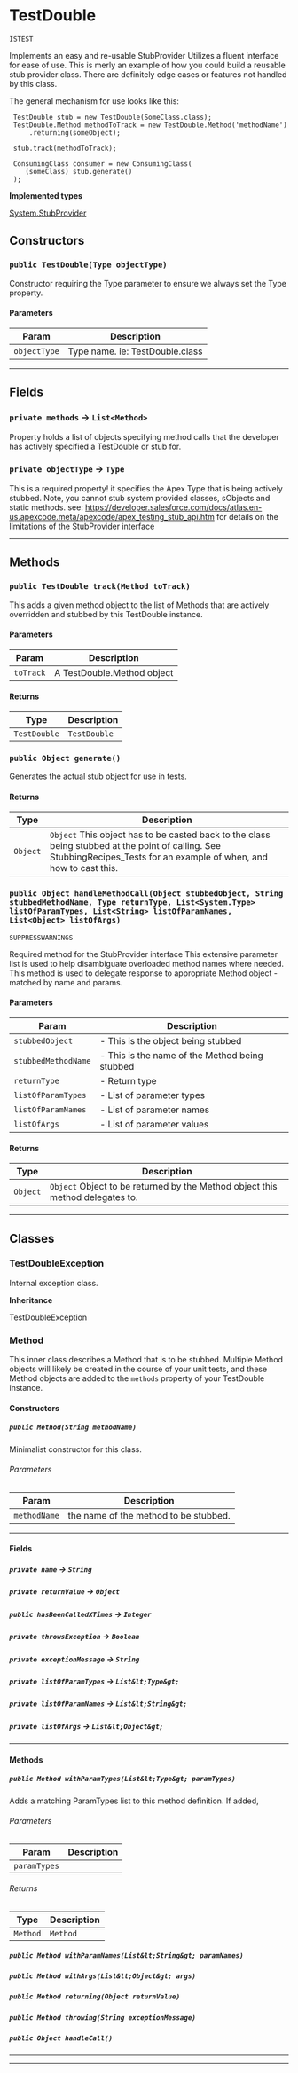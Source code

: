 # TestDouble

`ISTEST`

Implements an easy and re-usable StubProvider
Utilizes a fluent interface for ease of use.
This is merly an example of how you could build a reusable stub provider
class. There are definitely edge cases or features not handled by this class.

The general mechanism for use looks like this:
```apex
 TestDouble stub = new TestDouble(SomeClass.class);
 TestDouble.Method methodToTrack = new TestDouble.Method('methodName')
     .returning(someObject);

 stub.track(methodToTrack);

 ConsumingClass consumer = new ConsumingClass(
    (someClass) stub.generate()
 );
```


**Implemented types**

[System.StubProvider](System.StubProvider)

## Constructors
### `public TestDouble(Type objectType)`

Constructor requiring the Type parameter to
ensure we always set the Type property.

#### Parameters

|Param|Description|
|---|---|
|`objectType`|Type name. ie: TestDouble.class|

---
## Fields

### `private methods` → `List<Method>`


Property holds a list of objects specifying method calls that
the developer has actively specified a TestDouble or stub for.

### `private objectType` → `Type`


This is a required property! it specifies the Apex Type
that is being actively stubbed. Note, you cannot stub
system provided classes, sObjects and static methods.
see: https://developer.salesforce.com/docs/atlas.en-us.apexcode.meta/apexcode/apex_testing_stub_api.htm
for details on the limitations of the StubProvider interface

---
## Methods
### `public TestDouble track(Method toTrack)`

This adds a given method object to the list of Methods
that are actively overridden and stubbed by this TestDouble instance.

#### Parameters

|Param|Description|
|---|---|
|`toTrack`|A TestDouble.Method object|

#### Returns

|Type|Description|
|---|---|
|`TestDouble`|`TestDouble`|

### `public Object generate()`

Generates the actual stub object for use in tests.

#### Returns

|Type|Description|
|---|---|
|`Object`|`Object` This object has to be casted back to the class being stubbed at the point of calling. See StubbingRecipes_Tests for an example of when, and how to cast this.|

### `public Object handleMethodCall(Object stubbedObject, String stubbedMethodName, Type returnType, List<System.Type> listOfParamTypes, List<String> listOfParamNames, List<Object> listOfArgs)`

`SUPPRESSWARNINGS`

Required method for the StubProvider interface
This extensive parameter list is used to help disambiguate overloaded
method names where needed. This method is used to delegate response to
appropriate Method object - matched by name and params.

#### Parameters

|Param|Description|
|---|---|
|`stubbedObject`|- This is the object being stubbed|
|`stubbedMethodName`|- This is the name of the Method being stubbed|
|`returnType`|- Return type|
|`listOfParamTypes`|- List of parameter types|
|`listOfParamNames`|- List of parameter names|
|`listOfArgs`|- List of parameter values|

#### Returns

|Type|Description|
|---|---|
|`Object`|`Object` Object to be returned by the Method object this method delegates to.|

---
## Classes
### TestDoubleException

Internal exception class.


**Inheritance**

TestDoubleException


### Method

This inner class describes a Method that is to be stubbed.
Multiple Method objects will likely be created in the course of your unit
tests, and these Method objects are added to the `methods` property of
your TestDouble instance.

#### Constructors
##### `public Method(String methodName)`

Minimalist constructor for this class.

###### Parameters

|Param|Description|
|---|---|
|`methodName`|the name of the method to be stubbed.|

---
#### Fields

##### `private name` → `String`


##### `private returnValue` → `Object`


##### `public hasBeenCalledXTimes` → `Integer`


##### `private throwsException` → `Boolean`


##### `private exceptionMessage` → `String`


##### `private listOfParamTypes` → `List&lt;Type&gt;`


##### `private listOfParamNames` → `List&lt;String&gt;`


##### `private listOfArgs` → `List&lt;Object&gt;`


---
#### Methods
##### `public Method withParamTypes(List&lt;Type&gt; paramTypes)`

Adds a matching ParamTypes list to this method
definition. If added,

###### Parameters

|Param|Description|
|---|---|
|`paramTypes`||

###### Returns

|Type|Description|
|---|---|
|`Method`|`Method`|

##### `public Method withParamNames(List&lt;String&gt; paramNames)`
##### `public Method withArgs(List&lt;Object&gt; args)`
##### `public Method returning(Object returnValue)`
##### `public Method throwing(String exceptionMessage)`
##### `public Object handleCall()`
---

---
